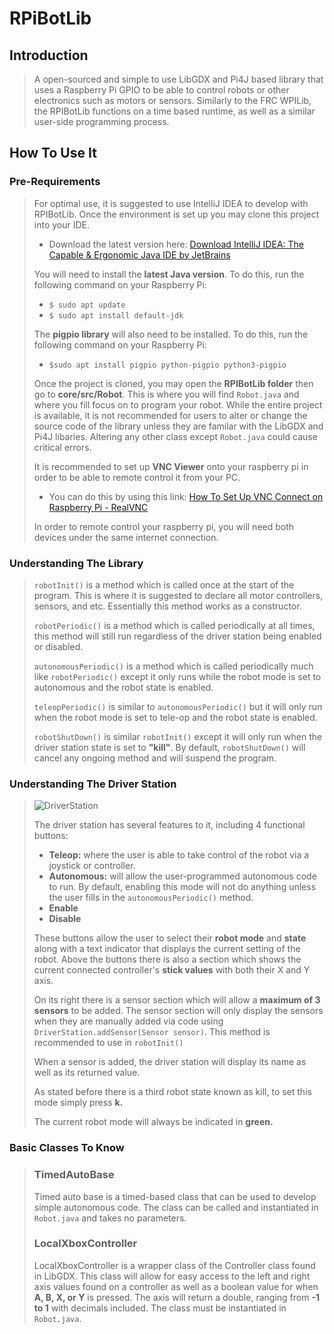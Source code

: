 # RPiBotLib
## Introduction
> A open-sourced and simple to use LibGDX and Pi4J based library that uses a Raspberry Pi GPIO to be able to control robots or other electronics such as motors or sensors. Similarly to the FRC WPILib, the RPIBotLib functions on a time based runtime, as well as a similar user-side programming process. 

## How To Use It
### Pre-Requirements
> For optimal use, it is suggested to use IntelliJ IDEA to develop with RPIBotLib. Once the environment is set up you may clone this project into your IDE.
> + Download the latest version here: [Download IntelliJ IDEA: The Capable & Ergonomic Java IDE by JetBrains](https://www.jetbrains.com/idea/download/#section=windows)
>
> You will need to install the **latest Java version**. To do this, run the following command on your Raspberry Pi:
> + `$ sudo apt update`
> + `$ sudo apt install default-jdk`
>
> The **pigpio library** will also need to be installed. To do this, run the following command on your Raspberry Pi:
> + `$sudo apt install pigpio python-pigpio python3-pigpio`
>
> Once the project is cloned, you may open the **RPIBotLib folder** then go to **core/src/Robot**. This is where you will find `Robot.java` and where you fill focus on to program your robot. While the entire project is available, it is not recommended for users to alter or change the source code of the library unless they are familar with the LibGDX and Pi4J libaries. Altering any other class except `Robot.java` could cause critical errors.
>
> It is recommended to set up **VNC Viewer** onto your raspberry pi in order to be able to remote control it from your PC. 
> + You can do this by using this link: [How To Set Up VNC Connect on Raspberry Pi - RealVNC](https://www.realvnc.com/en/blog/how-to-setup-vnc-connect-raspberry-pi/)
> 
> In order to remote control your raspberry pi, you will need both devices under the same internet connection.

### Understanding The Library
> `robotInit()` is a method which is called once at the start of the program. This is where it is suggested to declare all motor controllers, sensors, and etc. Essentially this method works as a constructor.
>
> `robotPeriodic()` is a method which is called periodically at all times, this method will still run regardless of the driver station being enabled or disabled.
>
> `autonomousPeriodic()` is a method which is called periodically much like `robotPeriodic()` except it only runs while the robot mode is set to autonomous and the robot state is enabled.
>
> `teleopPeriodic()` is similar to `autonomousPeriodic()` but it will only run when the robot mode is set to tele-op and the robot state is enabled.
>
> `robotShutDown()` is similar `robotInit()` except it will only run when the driver station state is set to **"kill"**. By default, `robotShutDown()` will cancel any ongoing method and will suspend the program. 
> 
### Understanding The Driver Station
>![DriverStation](https://cdn.discordapp.com/attachments/412278280180203552/1002756776724271195/Capture.PNG)
>
> The driver station has several features to it, including 4 functional buttons:
> + **Teleop:** where the user is able to take control of the robot via a joystick or controller.
> + **Autonomous:** will allow the user-programmed autonomous code to run. By default, enabling this mode will not do anything unless the user fills in the `autonomousPeriodic()` method.
> + **Enable**
> + **Disable** 
>
> These buttons allow the user to select their **robot mode** and **state** along with a text indicator that displays the current setting of the robot. Above the buttons there is also a section which shows the current connected controller's **stick values** with both their X and Y axis.
> 
>   On its right there is a sensor section which will allow a **maximum of 3 sensors** to be added. The sensor section will only display the sensors when they are manually added via code using `DriverStation.addSensor(Sensor sensor)`. This method is recommended to use in `robotInit()`
>
> When a sensor is added, the driver station will display its name as well as its returned value. 
>
> As stated before there is a third robot state known as kill, to set this mode simply press **k.**
>
> The current robot mode will always be indicated in **green.**
>
### Basic Classes To Know
> ### TimedAutoBase
> Timed auto base is a timed-based class that can be used to develop simple autonomous code. The class can be called and instantiated in `Robot.java` and takes no parameters.
>
> ### LocalXboxController
> LocalXboxController is a wrapper class of the Controller class found in LibGDX. This class will allow for easy access to the left and right axis values found on a controller as well as a boolean value for when **A, B, X, or Y** is pressed. The axis will return a double, ranging from **-1 to 1** with decimals included. The class must be instantiated in `Robot.java`.
>

